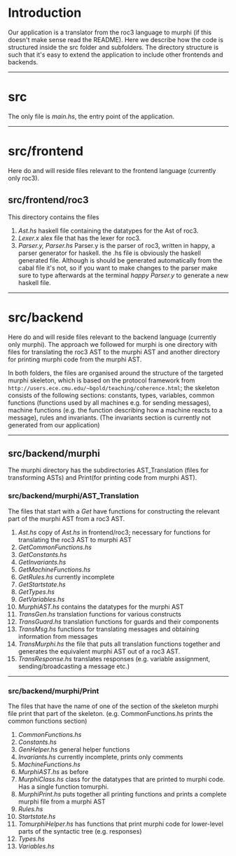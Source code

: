 # Introduction
Our application is a translator from the roc3 language to murphi (if this doesn't make sense read the README). Here we describe how the code is structured inside the src folder and subfolders. The directory structure is such that it's easy to extend the application to include other frontends and backends.

------------------

# src
The only file is *main.hs*, the entry point of the application.

------------------

# src/frontend
Here do and will reside files relevant to the frontend language (currently only roc3).


## src/frontend/roc3
This directory contains the files
1. *Ast.hs* haskell file containing the datatypes for the Ast of roc3.
2. *Lexer.x* alex file that has the lexer for roc3.
3. *Parser.y, Parser.hs* Parser.y is the parser of roc3, written in happy, a parser generator for haskell. the .hs file is obviously the haskell generated file. Although is should be generated automatically from the cabal file it's not, so if you want to make changes to the parser make sure to type afterwards at the terminal *happy Parser.y* to generate a new haskell file.

------------------

# src/backend
Here do and will reside files relevant to the backend language (currently only murphi). The approach we followed for murphi is one directory with files for translating the roc3 AST to the murphi AST and another directory for printing murphi code from the murphi AST.

In both folders, the files are organised around the structure of the targeted murphi skeleton, which is based on the protocol framework from `http://users.ece.cmu.edu/~bgold/teaching/coherence.html`; the skeleton consists of the following sections: constants, types, variables, common functions (functions used by all machines e.g. for sending messages), machine functions (e.g. the function describing how a machine reacts to a message), rules and invariants. (The invariants section is currently not generated from our application)

----------------

## src/backend/murphi
The murphi directory has the subdirectories AST_Translation (files for transforming ASTs) and Print(for printing code from murphi AST).

### src/backend/murphi/AST_Translation
The files that start with a *Get* have functions for constructing the relevant part of the murphi AST from a roc3 AST.
1. *Ast.hs* copy of *Ast.hs* in frontend/roc3; necessary for functions for translating the roc3 AST to murphi AST
2. *GetCommonFunctions.hs*
3. *GetConstants.hs*
4. *GetInvariants.hs*
5. *GetMachineFunctions.hs*
6. *GetRules.hs* currently incomplete
7. *GetStartstate.hs*
8. *GetTypes.hs*
9. *GetVariables.hs*
10. *MurphiAST.hs* contains the datatypes for the murphi AST
11. *TransGen.hs* translation functions for various constructs
12. *TransGuard.hs* translation functions for guards and their components
13. *TransMsg.hs* functions for translating messages and obtaining information from messages
14. *TransMurphi.hs* the file that puts all translation functions together and generates the equivalent murphi AST out of a roc3 AST.
15. *TransResponse.hs* translates responses (e.g. variable assignment, sending/broadcasting a message etc.)

----------------

### src/backend/murphi/Print
The files that have the name of one of the section of the skeleton murphi file print that part of the skeleton. (e.g. CommonFunctions.hs prints the common functions section)
1. *CommonFunctions.hs*
2. *Constants.hs*
3. *GenHelper.hs* general helper functions
4. *Invariants.hs* currently incomplete, prints only comments
5. *MachineFunctions.hs*
6. *MurphiAST.hs* as before
7. *MurphiClass.hs* class for the datatypes that are printed to murphi code. Has a single function tomurphi.
8. *MurphiPrint.hs* puts together all printing functions and prints a complete murphi file from a murphi AST
9. *Rules.hs*
10. *Startstate.hs*
11. *TomurphiHelper.hs* has functions that print murphi code for lower-level parts of the syntactic tree (e.g. responses)
12. *Types.hs*
13. *Variables.hs*
